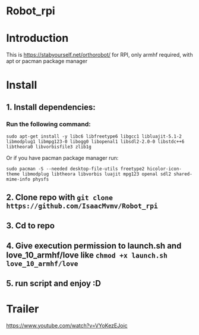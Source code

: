 # Robot_rpi
# Introduction
This is https://stabyourself.net/orthorobot/ for RPI, only armhf required, with apt or pacman package manager
# Install
## 1. Install dependencies:
### Run the following command:
```
sudo apt-get install -y libc6 libfreetype6 libgcc1 libluajit-5.1-2 libmodplug1 libmpg123-0 libogg0 libopenal1 libsdl2-2.0-0 libstdc++6 libtheora0 libvorbisfile3 zlib1g 
```
Or if you have pacman package manager run:
```
sudo pacman -S --needed desktop-file-utils freetype2 hicolor-icon-theme libmodplug libtheora libvorbis luajit mpg123 openal sdl2 shared-mime-info physfs
```
## 2. Clone repo with ```git clone https://github.com/IsaacMvmv/Robot_rpi```
## 3. Cd to repo
## 4. Give execution permission to launch.sh and love_10_armhf/love like ```chmod +x launch.sh love_10_armhf/love```
## 5. run script and enjoy :D


# Trailer

https://www.youtube.com/watch?v=VYoKezEJoic
